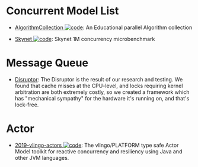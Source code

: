 # Concurrent Model List

- [AlgorithmCollection ![code](https://martrix-usa.oss-accelerate.aliyuncs.com/logo/code.svg)](https://github.com/s-hironobu/AlgorithmCollection): An Educational parallel Algorithm collection

- [Skynet ![code](https://martrix-usa.oss-accelerate.aliyuncs.com/logo/code.svg)](https://github.com/atemerev/skynet): Skynet 1M concurrency microbenchmark

# Message Queue

- [Disruptor](http://lmax-exchange.github.io/disruptor/): The Disruptor is the result of our research and testing. We found that cache misses at the CPU-level, and locks requiring kernel arbitration are both extremely costly, so we created a framework which has "mechanical sympathy" for the hardware it's running on, and that's lock-free.

# Actor

- [2019-vlingo-actors ![code](https://martrix-usa.oss-accelerate.aliyuncs.com/logo/code.svg)](https://github.com/vlingo/vlingo-actors): The vlingo/PLATFORM type safe Actor Model toolkit for reactive concurrency and resiliency using Java and other JVM languages.
